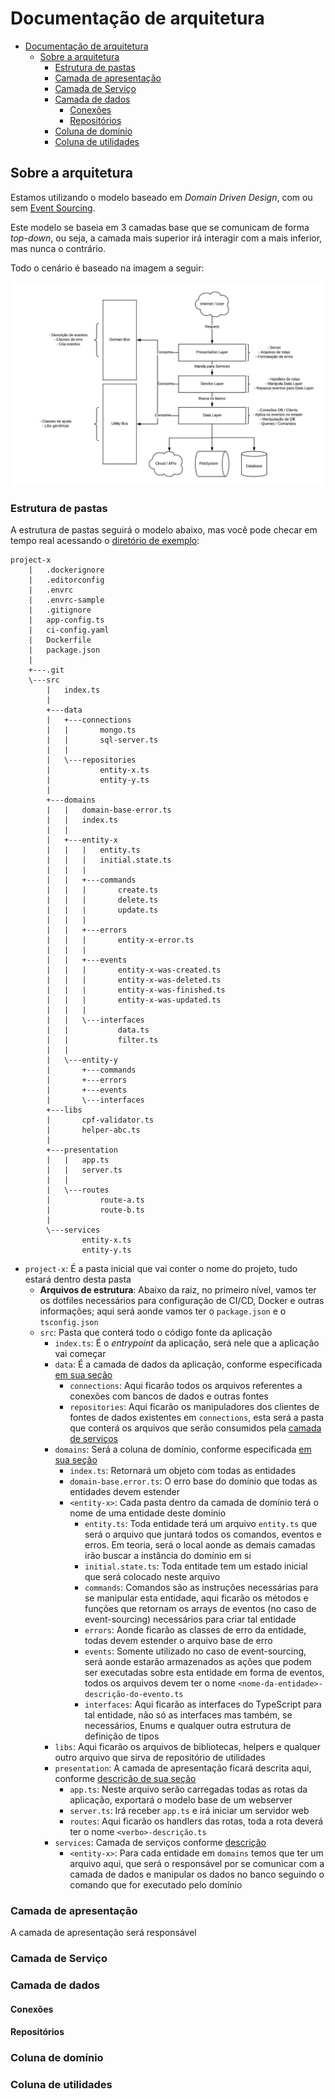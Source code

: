 # Documentação de arquitetura

<!-- TOC -->

- [Documentação de arquitetura](#documentação-de-arquitetura)
  - [Sobre a arquitetura](#sobre-a-arquitetura)
    - [Estrutura de pastas](#estrutura-de-pastas)
    - [Camada de apresentação](#camada-de-apresentação)
    - [Camada de Serviço](#camada-de-serviço)
    - [Camada de dados](#camada-de-dados)
      - [Conexões](#conexões)
      - [Repositórios](#repositórios)
    - [Coluna de domínio](#coluna-de-domínio)
    - [Coluna de utilidades](#coluna-de-utilidades)

<!-- /TOC -->

## Sobre a arquitetura

Estamos utilizando o modelo baseado em *Domain Driven Design*, com ou sem [Event Sourcing](https://martinfowler.com/eaaDev/EventSourcing.html).

Este modelo se baseia em 3 camadas base que se comunicam de forma *top-down*, ou seja, a camada mais superior irá interagir com a mais inferior, mas nunca o contrário.

Todo o cenário é baseado na imagem a seguir:

![](./images/NXCD-Architecture.jpeg)

### Estrutura de pastas

A estrutura de pastas seguirá o modelo abaixo, mas você pode checar em tempo real acessando o [diretório de exemplo](./folder-structure):

```
project-x
    |   .dockerignore
    |   .editorconfig
    |   .envrc
    |   .envrc-sample
    |   .gitignore
    |   app-config.ts
    |   ci-config.yaml
    |   Dockerfile
    |   package.json
    |
    +---.git
    \---src
        |   index.ts
        |
        +---data
        |   +---connections
        |   |       mongo.ts
        |   |       sql-server.ts
        |   |
        |   \---repositories
        |           entity-x.ts
        |           entity-y.ts
        |
        +---domains
        |   |   domain-base-error.ts
        |   |   index.ts
        |   |
        |   +---entity-x
        |   |   |   entity.ts
        |   |   |   initial.state.ts
        |   |   |
        |   |   +---commands
        |   |   |       create.ts
        |   |   |       delete.ts
        |   |   |       update.ts
        |   |   |
        |   |   +---errors
        |   |   |       entity-x-error.ts
        |   |   |
        |   |   +---events
        |   |   |       entity-x-was-created.ts
        |   |   |       entity-x-was-deleted.ts
        |   |   |       entity-x-was-finished.ts
        |   |   |       entity-x-was-updated.ts
        |   |   |
        |   |   \---interfaces
        |   |           data.ts
        |   |           filter.ts
        |   |
        |   \---entity-y
        |       +---commands
        |       +---errors
        |       +---events
        |       \---interfaces
        +---libs
        |       cpf-validator.ts
        |       helper-abc.ts
        |
        +---presentation
        |   |   app.ts
        |   |   server.ts
        |   |
        |   \---routes
        |           route-a.ts
        |           route-b.ts
        |
        \---services
                entity-x.ts
                entity-y.ts
```

- `project-x`: É a pasta inicial que vai conter o nome do projeto, tudo estará dentro desta pasta
  - **Arquivos de estrutura**: Abaixo da raiz, no primeiro nível, vamos ter os dotfiles necessários para configuração de CI/CD, Docker e outras informações; aqui será aonde vamos ter o `package.json` e o `tsconfig.json`
  - `src`: Pasta que conterá todo o código fonte da aplicação
    - `index.ts`: É o *entrypoint* da aplicação, será nele que a aplicação vai começar
    - `data`: É a camada de dados da aplicação, conforme especificada [em sua seção](#camada-de-dados)
      - `connections`: Aqui ficarão todos os arquivos referentes a conexões com bancos de dados e outras fontes
      - `repositories`: Aqui ficarão os manipuladores dos clientes de fontes de dados existentes em `connections`, esta será a pasta que conterá os arquivos que serão consumidos pela [camada de serviços](#camada-de-serviço)
    - `domains`: Será a coluna de domínio, conforme especificada [em sua seção](#coluna-de-dominio)
      - `index.ts`: Retornará um objeto com todas as entidades
      - `domain-base.error.ts`: O erro base do domínio que todas as entidades devem estender
      - `<entity-x>`: Cada pasta dentro da camada de domínio terá o nome de uma entidade deste domínio
        - `entity.ts`: Toda entidade terá um arquivo `entity.ts` que será o arquivo que juntará todos os comandos, eventos e erros. Em teoria, será o local aonde as demais camadas irão buscar a instância do domínio em si
        - `initial.state.ts`: Toda entitade tem um estado inicial que será colocado neste arquivo
        - `commands`: Comandos são as instruções necessárias para se manipular esta entidade, aqui ficarão os métodos e funções que retornam os arrays de eventos (no caso de event-sourcing) necessários para criar tal entidade
        - `errors`: Aonde ficarão as classes de erro da entidade, todas devem estender o arquivo base de erro
        - `events`: Somente utilizado no caso de event-sourcing, será aonde estarão armazenados as ações que podem ser executadas sobre esta entidade em forma de eventos, todos os arquivos devem ter o nome `<nome-da-entidade>-descrição-do-evento.ts`
        - `interfaces`: Aqui ficarão as interfaces do TypeScript para tal entidade, não só as interfaces mas também, se necessários, Enums e qualquer outra estrutura de definição de tipos
    - `libs`: Aqui ficarão os arquivos de bibliotecas, helpers e qualquer outro arquivo que sirva de repositório de utilidades
    - `presentation`: A camada de apresentação ficará descrita aqui, conforme [descrição de sua seção](#camada-de-apresentação)
      - `app.ts`: Neste arquivo serão carregadas todas as rotas da aplicação, exportará o modelo base de um webserver
      - `server.ts`: Irá receber `app.ts` e irá iniciar um servidor web
      - `routes`: Aqui ficarão os handlers das rotas, toda a rota deverá ter o nome `<verbo>-descrição.ts`
    - `services`: Camada de serviços conforme [descrição](#camada-de-serviço)
      - `<entity-x>`: Para cada entidade em `domains` temos que ter um arquivo aqui, que será o responsável por se comunicar com a camada de dados e manipular os dados no banco seguindo o comando que for executado pelo domínio

### Camada de apresentação

A camada de apresentação será responsável

### Camada de Serviço

### Camada de dados

#### Conexões

#### Repositórios

### Coluna de domínio

### Coluna de utilidades